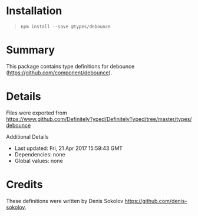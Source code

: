 # Installation
> `npm install --save @types/debounce`

# Summary
This package contains type definitions for debounce (https://github.com/component/debounce).

# Details
Files were exported from https://www.github.com/DefinitelyTyped/DefinitelyTyped/tree/master/types/debounce

Additional Details
 * Last updated: Fri, 21 Apr 2017 15:59:43 GMT
 * Dependencies: none
 * Global values: none

# Credits
These definitions were written by Denis Sokolov <https://github.com/denis-sokolov>.
